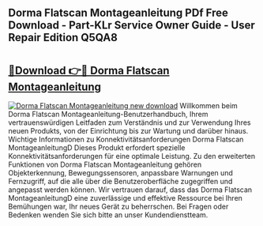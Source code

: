 ## Dorma Flatscan Montageanleitung PDf Free Download - Part-KLr Service Owner Guide - User Repair Edition Q5QA8

# <h2><a href="http://df7qem.blite.top/?on=Dorma+Flatscan+Montageanleitung">🔗Download 👉🔴 Dorma Flatscan Montageanleitung</a></h2>

[![Dorma Flatscan Montageanleitung new download](https://i.imgur.com/lujVjoI.png)](http://df7qem.blite.top/?on=Dorma+Flatscan+Montageanleitung)
Willkommen beim Dorma Flatscan Montageanleitung-Benutzerhandbuch, Ihrem vertrauenswürdigen Leitfaden zum Verständnis und zur Verwendung Ihres neuen Produkts, von der Einrichtung bis zur Wartung und darüber hinaus. Wichtige Informationen zu Konnektivitätsanforderungen Dorma Flatscan MontageanleitungD Dieses Produkt erfordert spezielle Konnektivitätsanforderungen für eine optimale Leistung. Zu den erweiterten Funktionen von Dorma Flatscan Montageanleitung gehören Objekterkennung, Bewegungssensoren, anpassbare Warnungen und Fernzugriff, auf die alle über die Benutzeroberfläche zugegriffen und angepasst werden können. Wir vertrauen darauf, dass das Dorma Flatscan MontageanleitungD eine zuverlässige und effektive Ressource bei Ihren Bemühungen war, Ihr neues Gerät zu beherrschen. Bei Fragen oder Bedenken wenden Sie sich bitte an unser Kundendienstteam.
